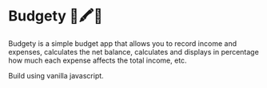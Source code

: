 # Budgety 📒🖍📝

Budgety is a simple budget app that allows you to record income and expenses, calculates the net balance, calculates and displays in percentage how much each expense affects the total income, etc.

Build using vanilla javascript.
